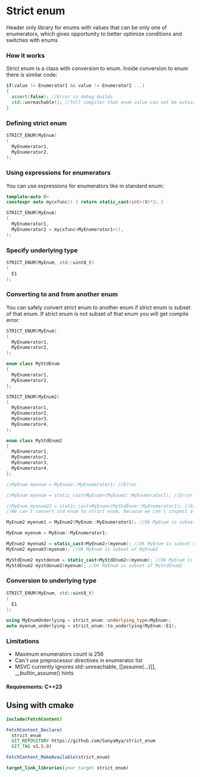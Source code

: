 # Strict enum

Header only library for enums with values that can be only one of enumerators, which gives opportunity to better optimize conditions and switches with enums

### How it works
Strict enum is a class with conversion to enum.
Inside conversion to enum there is similar code:
~~~cpp
if(value != Enumerator1 && value != Enumerator2 ...)
{
  assert(false); //Error in debug builds
  std::unreachable(); //Tell compiler that enum value can not be outside of enumerator list
}
~~~

### Defining strict enum

~~~cpp
STRICT_ENUM(MyEnum)
(
  MyEnumerator1,
  MyEnumerator2,
);
~~~

### Using expressions for enumerators
You can use expressions for enumerators like in standard enum:
~~~cpp
template<auto V>
constexpr auto mycxfunc() { return static_cast<int>(V)*2; }

STRICT_ENUM(MyEnum)
(
  MyEnumerator1,
  MyEnumerator2 = mycxfunc<MyEnumerator1>(),
);
~~~

### Specify underlying type
~~~cpp
STRICT_ENUM(MyEnum, std::uint8_t)
(
  E1
);
~~~

### Converting to and from another enum
You can safely convert strict enum to another enum if strict enum is subset of that enum.
If strict enum is not subset of that enum you will get compile error.
~~~cpp
STRICT_ENUM(MyEnum)
(
  MyEnumerator1,
  MyEnumerator2,
);

enum class MyStdEnum
{
  MyEnumerator1,
  MyEnumerator2,
};

STRICT_ENUM(MyEnum2)
(
  MyEnumerator1,
  MyEnumerator2,
  MyEnumerator3,
  MyEnumerator4,
);

enum class MyStdEnum2
{
  MyEnumerator1,
  MyEnumerator2,
  MyEnumerator3,
  MyEnumerator4,
};

//MyEnum myenum = MyEnum2::MyEnumerator1; //Error

//MyEnum myenum = static_cast<MyEnum>(MyEnum2::MyEnumerator1); //Error

//MyEnum myenum22 = static_cast<MyEnum>(MyStdEnum::MyEnumerator1); //Error
//We can`t convert std enum to strict enum, because we can`t inspect all std enumerators

MyEnum2 myenum1 = MyEnum2(MyEnum::MyEnumerator1); //Ok MyEnum is subset of MyEnum2

MyEnum myenum = MyEnum::MyEnumerator1;

MyEnum2 myenum2 = static_cast<MyEnum2>(myenum); //Ok MyEnum is subset of MyEnum2
MyEnum2 myenum3(myenum); //Ok MyEnum is subset of MyEnum2

MyStdEnum2 mystdenum = static_cast<MyStdEnum2>(myenum); //Ok MyEnum is subset of MyStdEnum2
MyStdEnum2 mystdenum2(myenum); //Ok MyEnum is subset of MyStdEnum2
~~~

### Conversion to underlying type
~~~cpp
STRICT_ENUM(MyEnum, std::uint8_t)
(
  E1
);

using MyEnumUnderlying = strict_enum::underlying_type<MyEnum>;
auto myenum_underlying = strict_enum::to_underlying(MyEnum::E1);
~~~

### Limitations
* Maximum enumerators count is 256
* Can`t use preprocessor directives in enumerator list
* MSVC currently ignores std::unreachable, [[assume(...)]], __builtin_assume() hints

#### Requirements: C++23

## Using with cmake
~~~cmake
include(FetchContent)

FetchContent_Declare(
  strict_enum
  GIT_REPOSITORY https://github.com/SanyaNya/strict_enum
  GIT_TAG v1.5.0)

FetchContent_MakeAvailable(strict_enum)

target_link_libraries(your_target strict_enum)
~~~
